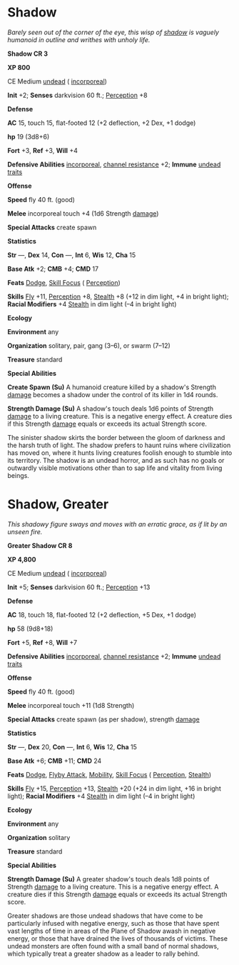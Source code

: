 # Shadow

_Barely seen out of the corner of the eye, this wisp of [shadow](../magicItems/armor.html#_armor-shadow) is vaguely humanoid in outline and writhes with unholy life._

**Shadow CR 3**

**XP 800**

CE Medium [undead](creatureTypes.html#_undead) ( [incorporeal](creatureTypes.html#_incorporeal-subtype))

**Init** +2; **Senses** darkvision 60 ft.; [Perception](../skills/perception.html#_perception) +8

**Defense**

**AC** 15, touch 15, flat-footed 12 (+2 deflection, +2 Dex, +1 dodge)

**hp** 19 (3d8+6)

**Fort** +3, **Ref** +3, **Will** +4

**Defensive Abilities** [incorporeal](creatureTypes.html#_incorporeal-subtype), [channel resistance](universalMonsterRules.html#_channel-resistance) +2; **Immune** [undead traits](universalMonsterRules.html#_undead-traits)

**Offense**

**Speed** fly 40 ft. (good)

**Melee** incorporeal touch +4 (1d6 Strength [damage](universalMonsterRules.html#_ability-damage-and-drain))

**Special Attacks** create spawn

**Statistics**

**Str** —, **Dex** 14, **Con** —, **Int** 6, **Wis** 12, **Cha** 15

**Base Atk** +2; **CMB** +4; **CMD** 17

**Feats** [Dodge](../feats.html#_dodge), [Skill Focus](../feats.html#_skill-focus) ( [Perception](../skills/perception.html#_perception))

**Skills** [Fly](../skills/fly.html#_fly) +11, [Perception](../skills/perception.html#_perception) +8, [Stealth](../skills/stealth.html#_stealth) +8 (+12 in dim light, +4 in bright light); **Racial Modifiers** +4 [Stealth](../skills/stealth.html#_stealth) in dim light (–4 in bright light)

**Ecology**

**Environment** any

**Organization** solitary, pair, gang (3–6), or swarm (7–12)

**Treasure** standard

**Special Abilities**

**Create Spawn (Su)** A humanoid creature killed by a shadow's Strength [damage](universalMonsterRules.html#_ability-damage-and-drain) becomes a shadow under the control of its killer in 1d4 rounds.

**Strength Damage (Su)** A shadow's touch deals 1d6 points of Strength [damage](universalMonsterRules.html#_ability-damage-and-drain) to a living creature. This is a negative energy effect. A creature dies if this Strength [damage](universalMonsterRules.html#_ability-damage-and-drain) equals or exceeds its actual Strength score.

The sinister shadow skirts the border between the gloom of darkness and the harsh truth of light. The shadow prefers to haunt ruins where civilization has moved on, where it hunts living creatures foolish enough to stumble into its territory. The shadow is an undead horror, and as such has no goals or outwardly visible motivations other than to sap life and vitality from living beings.

# Shadow, Greater

_This shadowy figure sways and moves with an erratic grace, as if lit by an unseen fire._

**Greater Shadow CR 8**

**XP 4,800**

CE Medium [undead](creatureTypes.html#_undead) ( [incorporeal](creatureTypes.html#_incorporeal-subtype))

**Init** +5; **Senses** darkvision 60 ft.; [Perception](../skills/perception.html#_perception) +13

**Defense**

**AC** 18, touch 18, flat-footed 12 (+2 deflection, +5 Dex, +1 dodge)

**hp** 58 (9d8+18)

**Fort** +5, **Ref** +8, **Will** +7

**Defensive Abilities** [incorporeal](creatureTypes.html#_incorporeal-subtype), [channel resistance](universalMonsterRules.html#_channel-resistance) +2; **Immune** [undead traits](universalMonsterRules.html#_undead-traits)

**Offense**

**Speed** fly 40 ft. (good)

**Melee** incorporeal touch +11 (1d8 Strength)

**Special Attacks** create spawn (as per shadow), strength [damage](universalMonsterRules.html#_ability-damage-and-drain)

**Statistics**

**Str** —, **Dex** 20, **Con** —, **Int** 6, **Wis** 12, **Cha** 15

**Base Atk** +6; **CMB** +11; **CMD** 24

**Feats** [Dodge](../feats.html#_dodge), [Flyby Attack](monsterFeats.html#_flyby-attack), [Mobility](../feats.html#_mobility), [Skill Focus](../feats.html#_skill-focus) ( [Perception](../skills/perception.html#_perception), [Stealth](../skills/stealth.html#_stealth))

**Skills** [Fly](../skills/fly.html#_fly) +15, [Perception](../skills/perception.html#_perception) +13, [Stealth](../skills/stealth.html#_stealth) +20 (+24 in dim light, +16 in bright light); **Racial Modifiers** +4 [Stealth](../skills/stealth.html#_stealth) in dim light (–4 in bright light)

**Ecology**

**Environment** any

**Organization** solitary

**Treasure** standard

**Special Abilities**

**Strength Damage (Su)** A greater shadow's touch deals 1d8 points of Strength [damage](universalMonsterRules.html#_ability-damage-and-drain) to a living creature. This is a negative energy effect. A creature dies if this Strength [damage](universalMonsterRules.html#_ability-damage-and-drain) equals or exceeds its actual Strength score.

Greater shadows are those undead shadows that have come to be particularly infused with negative energy, such as those that have spent vast lengths of time in areas of the Plane of Shadow awash in negative energy, or those that have drained the lives of thousands of victims. These undead monsters are often found with a small band of normal shadows, which typically treat a greater shadow as a leader to rally behind.

